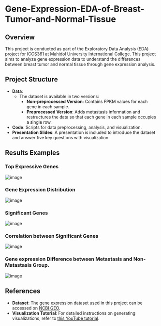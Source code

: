 # Gene-Expression-EDA-of-Breast-Tumor-and-Normal-Tissue

## Overview
This project is conducted as part of the Exploratory Data Analysis (EDA) project for ICCS361 at Mahidol University International College. This project aims to analyze gene expression data to understand the differences between breast tumor and normal tissue through gene expression analysis.

## Project Structure
- **Data**:
  - The dataset is available in two versions:
    - **Non-preprocessed Version**: Contains FPKM values for each gene in each sample.
    - **Preprocessed Version**: Adds metastasis information and restructures the data so that each gene in each sample occupies a single row.
- **Code**: Scripts for data preprocessing, analysis, and visualization.
- **Presentation Slides**: A presentation is included to introduce the dataset and answer five key questions with visualization.
  
## Results Examples
### Top Expressive Genes
![image](https://github.com/user-attachments/assets/14357247-8478-4242-8d42-6e5a54d0b35d)

### Gene Expression Distribution 
![image](https://github.com/user-attachments/assets/08c4b6b0-6137-4394-b737-e58e6021f871)

### Significant Genes
![image](https://github.com/user-attachments/assets/23d8b028-6f79-41f9-b81b-8244c73a16d5)

### Correlation between Significant Genes
![image](https://github.com/user-attachments/assets/f92c63ac-7295-4fac-8224-7cfff25913d7)

### Gene expression Difference between Metastasis and Non-Matastasis Group.
![image](https://github.com/user-attachments/assets/046945e8-b629-4565-a463-8f0cfd10506c)

## References
- **Dataset**: The gene expression dataset used in this project can be accessed on [NCBI GEO](https://www.ncbi.nlm.nih.gov/geo/query/acc.cgi).
- **Visualization Tutorial**: For detailed instructions on generating visualizations, refer to [this YouTube tutorial](https://www.youtube.com/watch?v=RukuTtiY4Sg).
